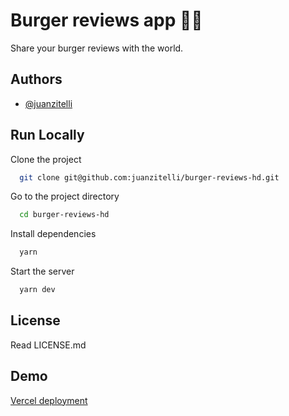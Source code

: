 # Burger reviews app 🍔🧐

Share your burger reviews with the world.

## Authors

- [@juanzitelli](https://www.github.com/juanzitelli)

## Run Locally

Clone the project

```zsh
  git clone git@github.com:juanzitelli/burger-reviews-hd.git
```

Go to the project directory

```zsh
  cd burger-reviews-hd
```

Install dependencies

```zsh
  yarn
```

Start the server

```zsh
  yarn dev
```

## License

Read LICENSE.md

## Demo

[Vercel deployment](https://burger-reviews.vercel.app/)
